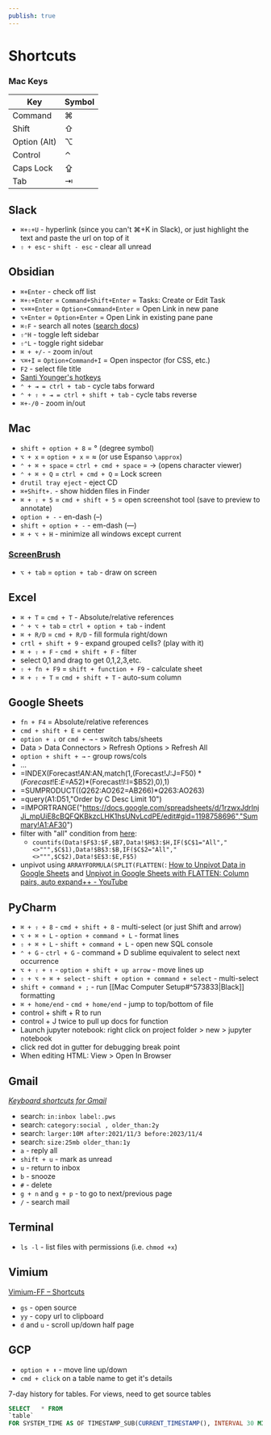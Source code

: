```yaml
---
publish: true
---
```

# Shortcuts

### Mac Keys
| Key          | Symbol |
| ------------ | ------ |
| Command      | ⌘      |
| Shift        | ⇧      |
| Option (Alt) | ⌥      |
| Control      | ⌃      |
| Caps Lock    | ⇪      |
| Tab          | ⇥      |

## Slack
- `⌘+⇧+U` - hyperlink (since you can't ⌘+K in Slack), or just highlight the text and paste the url on top of it
- `⇧ + esc` - `shift - esc` - clear all unread
 

## Obsidian
- `⌘+Enter` - check off list
- `⌘+⇧+Enter` = `Command+Shift+Enter` = Tasks: Create or Edit Task
- `⌥+⌘+Enter` = `Option+Command+Enter` = Open Link in new pane
- `⌥+Enter` = `Option+Enter` = Open Link in existing pane pane
- `⌘⇧F` - search all notes ([search docs](https://help.obsidian.md/Plugins/Search))
- `⇧⌃H` - toggle left sidebar
- `⇧⌃L` - toggle right sidebar
- `⌘ + +/-` - zoom in/out
- `⌥⌘+I` = `Option+Command+I` = Open inspector (for CSS, etc.)
- `F2` - select file title
- [Santi Younger's hotkeys](https://santiyounger.com/obsidian-shortcuts/)
- `⌃ + ⇥ = ctrl + tab` - cycle tabs forward
- `⌃ + ⇧ + ⇥ = ctrl + shift + tab` - cycle tabs reverse
- `⌘+-/0` - zoom in/out

## Mac
- `shift + option + 8` = ° (degree symbol)
- `⌥ + x` = `option + x` = ≈ (or use Espanso `\approx`)
- `⌃ + ⌘ + space` = `ctrl + cmd + space` = → (opens character viewer)
- `⌃ + ⌘ + Q` = `ctrl + cmd + Q` = Lock screen
- `drutil tray eject` - eject CD
- `⌘+Shift+.` - show hidden files in Finder
- `⌘ + ⇧ + 5` = `cmd + shift + 5` = open screenshot tool (save to preview to annotate)
- `option + -` - en-dash (–)
- `shift + option + -` - em-dash (—)
- `⌘ + ⌥ + H` - minimize all windows except current 


### [**ScreenBrush**](https://imagestudiopro.com/screenbrush/)
- `⌥ + tab` = `option + tab` - draw on screen


## Excel
- `⌘ + T` = `cmd + T` - Absolute/relative references
- `⌃ + ⌥ + tab` = `ctrl + option + tab` - indent
- `⌘ + R/D` = `cmd + R/D` - fill formula right/down
- `crtl + shift + 9` - expand grouped cells? (play with it)
- `⌘ + ⇧ + F` - `cmd + shift + F` - filter
- select 0,1 and drag to get 0,1,2,3,etc.
- `⇧ + fn + F9` = `shift + function + F9` - calculate sheet
- `⌘ + ⇧ + T` = `cmd + shift + T` - auto-sum column


## Google Sheets
- `fn + F4` = Absolute/relative references
- `cmd + shift + E` = center
- `option + ↓` or `cmd + →` - switch tabs/sheets 
- Data > Data Connectors > Refresh Options > Refresh All
- `option + shift + →` - group rows/cols
- ...
- =INDEX(Forecast!$AN:$AN,match(1,(Forecast!$J:$J=F$50)*(Forecast!$E:$E=$A52)*(Forecast!$I:$I=$B52),0),1)
- =SUMPRODUCT(($Q262:$AO262=AB266)*$Q263:$AO263)
- =query(A1:D51,"Order by C Desc Limit 10")
- =IMPORTRANGE("https://docs.google.com/spreadsheets/d/1rzwxJdrlnjJi_mpUiE8cBQFQKBkzcLHK1hsUNvLcdPE/edit#gid=1198758696","Summary!A1:AF30")
- filter with "all" condition from [here](https://docs.google.com/spreadsheets/d/1P_TGwjaFRzQ4SAaUxfxF--eBQGWyfddbbDcxeg9IGk8/edit#gid=1138395796):
	- `countifs(Data!$F$3:$F,$B7,Data!$H$3:$H,IF($C$1="All","<>""",$C$1),Data!$B$3:$B,IF($C$2="All","<>""",$C$2),Data!$E$3:$E,F$5)`
- unpivot using `ARRAYFORMULA(SPLIT(FLATTEN(`: [How to Unpivot Data in Google Sheets](https://dataful.tech/google-sheets/formulas/how-to-unpivot/) and [Unpivot in Google Sheets with FLATTEN: Column pairs, auto expand++ - YouTube](https://youtu.be/lCB6aXcQdV4)

## PyCharm
- `⌘ + ⇧ + 8` - `cmd + shift + 8` - multi-select (or just Shift and arrow)
- `⌥ + ⌘ + L` - `option + command + L` - format lines
- `⇧ + ⌘ + L` - `shift + command + L` - open new SQL console 
- `⌃ + G` - `ctrl + G` - command + D sublime equivalent to select next occurrence
- `⌥ + ⇧ + ↑` - `option + shift + up arrow` - move lines up
- `⇧ + ⌥ + ⌘ + select` - `shift + option + command + select` - multi-select
- `shift + command + ;` - run [[Mac Computer Setup#^573833|Black]] formatting
- `⌘ + home/end` - `cmd + home/end` - jump to top/bottom of file
- control + shift + R to run
- control + J twice to pull up docs for function
- Launch jupyter notebook: right click on project folder > new > jupyter notebook
- click red dot in gutter for debugging break point
- When editing HTML: View > Open In Browser


## Gmail
*[Keyboard shortcuts for Gmail](https://support.google.com/mail/answer/6594?hl=en&co=GENIE.Platform=Desktop#zippy=%2Capplication%2Cnavigation%2Cactions)*
- search: `in:inbox label:.pws`
- search: `category:social , older_than:2y`
- search: `larger:10M after:2021/11/3 before:2023/11/4 `
- search: `size:25mb older_than:1y `
- `a` - reply all
- `shift + u` - mark as unread
- `u` - return to inbox
- `b` - snooze
- `#` - delete
- `g + n` and `g + p` - to go to next/previous page 
- `/` - search mail


## Terminal
- `ls -l` - list files with permissions (i.e. `chmod +x`)


## Vimium 
[Vimium-FF – Shortcuts](https://addons.mozilla.org/en-US/firefox/addon/vimium-ff/)
- `gs` - open source 
- `yy` - copy url to clipboard 
- `d` and `u` - scroll up/down half page 


## GCP 
- `option + ⬆` - move line up/down
- `cmd + click` on a table name to get it's details 

7-day history for tables. For views, need to get source tables 
```sql
SELECT   * FROM 
`table` 
FOR SYSTEM_TIME AS OF TIMESTAMP_SUB(CURRENT_TIMESTAMP(), INTERVAL 30 MINUTE)
```